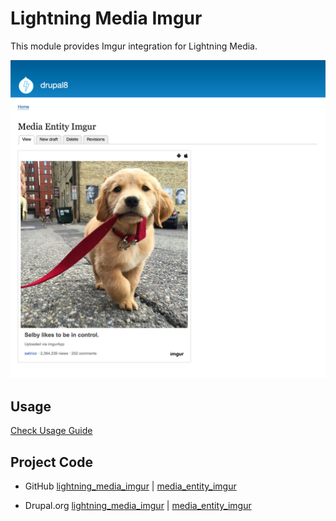 # Lightning Media Imgur
This module provides Imgur integration for Lightning Media.

![media-entity-imgur](https://raw.githubusercontent.com/dakkusingh/media_entity_imgur/8.x-1.x/_documentation/images/4-imgur-media.jpg)

## Usage
[Check Usage Guide](https://github.com/dakkusingh/media_entity_imgur/blob/8.x-1.x/_documentation/USAGE.md)

## Project Code
* GitHub
[lightning_media_imgur](https://github.com/dakkusingh/lightning_media_imgur) | [media_entity_imgur](https://github.com/dakkusingh/media_entity_imgur)

* Drupal.org
[lightning_media_imgur](https://www.drupal.org/project/lightning_media_imgur) | [media_entity_imgur](https://www.drupal.org/project/media_entity_imgur)
